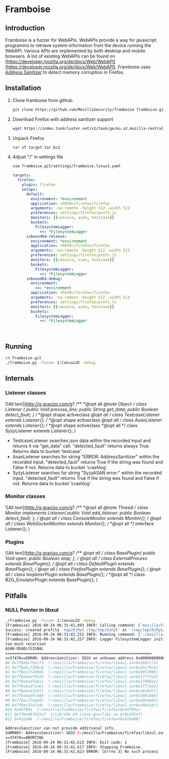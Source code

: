 # Framboise

## Introduction

Framboise is a fuzzer for WebAPIs. WebAPIs provide a way for javascript programms to retrieve system information from the device running the WebAPI.
Various APIs are implemented by both desktop and mobile browsers. A list of existing WebAPIs can be found on [https://developer.mozilla.org/de/docs/Web/WebAPI](https://developer.mozilla.org/de/docs/Web/WebAPI). Framboise uses [Address Sanitizer](https://developer.mozilla.org/en-US/docs/Mozilla/Testing/Firefox_and_Address_Sanitizer) to detect memory corruption in Firefox. 



## Installation

1. Clone framboise from github.

   ```bash
   git clone https://github.com/MozillaSecurity/framboise framboise.git
   ```


2. Download Firefox with address sanitizer support

   ```bash
   wget https://index.taskcluster.net/v1/task/gecko.v2.mozilla-central.latest.firefox.linux64-asan-opt/artifacts/public/build/target.tar.bz2
   ```

3. Unpack Firefox 

   ```bash
   tar xf target.tar.bz2
   ```

4. Adjust "<PATH>/" in settings file 

   ```bash
   vim framboise.git/settings/framboise.linux2.yaml
   ```

   ```yaml
   targets:
     firefox:
       plugin: firefox
       setups:
         default:
           environment: *environment
           application: <PATH>/firefox/firefox
           arguments: -no-remote -height 512 -width 512
           preferences: settings/firefox/prefs.js
           monitors: [[console, asan, testcase]]
           buckets:
             FilesystemLogger:
               <<: *FilesystemLogger
         inbound64-release:
           environment: *environment
           application: <PATH>/firefox/firefox
           arguments: -no-remote -height 512 -width 512
           preferences: settings/firefox/prefs.js
           monitors: [[console, asan, testcase]]
           buckets:
             FilesystemLogger:
               <<: *FilesystemLogger
         inbound64-debug:
           environment:
             <<: *environment
           application: <PATH>/firefox/firefox
           arguments: -no-remote -height 512 -width 512
           preferences: settings/firefox/prefs.js
           monitors: [[console, asan, testcase]]
           buckets:
             FilesystemLogger:
               <<: *FilesystemLogger
   ```

   ​

## Running

```bash
cd framboise.git
./framboise.py -fuzzer 1:Canvas2D -debug
```

## Internals

### Listener classes

![Alt text](http://g.gravizo.com/g?
/**
*@opt all
*@note Object
*/
class Listener {
        public Void process_line;
        public String get_data;
        public Boolean detect_fault;
}
/**
*@opt shape activeclass
*@opt all
*/
class TestcaseListener extends Listener{};
/**
*@opt shape activeclass
*@opt all
*/
class AsanListener extends Listener{};
/**
*@opt shape activeclass
*@opt all
*/
class SyzyListener extends Listener{};
)

* TestcaseListener searches json data within the recorded input and returns it via "get_data" call. "detected_fault" returns always True. Returns data to bucket 'testcase'.
* AsanListener searches for string "ERROR: AddressSanitizer" within the recorded input. "detected_fault" returns True if the string was found and False if not. Returns data to bucket 'crashlog'.
* SyzyListener searches for string "SyzyASAN error:" within the recorded input. "detected_fault" returns True if the string was found and False if not. Returns data to bucket 'crashlog'.

### Monitor classes

![Alt text](http://g.gravizo.com/g?
/**
*@opt all
*@note Thread
*/
class Monitor implements Listener{
        public Void add_listener;
        public Boolean detect_fault;
};
/**
*@opt all
*/
class ConsoleMonitor extends Monitor{};
/**
*@opt all
*/
class WebSocketMonitor extends Monitor{};
/**
*@opt all
*/
interface Listener{};
)


### Plugins

![Alt text](http://g.gravizo.com/g?
/**
*@opt all
*/
class BasePlugin{
        public Void open;
        public Boolean stop;
};
/**
*@opt all
*/
class ExternalProcess extends BasePlugin{};
/**
*@opt all
*/
class DefaultPlugin extends BasePlugin{};
/**
*@opt all
*/
class FirefoxPlugin extends BasePlugin{};
/**
*@opt all
*/
class IexplorerPlugin extends BasePlugin{};
/**
*@opt all
*/
class B2G_EmulatorPlugin extends BasePlugin{};
)

## Pitfalls

### NULL Pointer in libxul

```bash
./framboise.py -fuzzer 1:Canvas2d -debug
[Framboise] 2016-09-24 06:31:41,893 INFO: Calling command: ['mozilla/Framboise/firefox/firefox', '-no-remote', '-CreateProfile', 'tmpJ9jPpS /tmp/tmpJ9jPpS']
Success: created profile 'tmpJ9jPpS /tmp/tmpJ9jPpS' at '/tmp/tmpJ9jPpS/prefs.js'
[Framboise] 2016-09-24 06:31:42,252 INFO: Running command: ['~/mozilla/Framboise/firefox/firefox', '-P', 'tmpJ9jPpS', '-no-remote', '-height', '512', '-width', '512', 'file:///~mozilla/Framboise/framboise.git/index.html?ws-logger=0&seed=None&fuzzer=1:Canvas2d&with-events=False&timeout=0&with-set-timeout=False&debug=True&max-commands=100&with-set-interval=False']
[Framboise] 2016-09-24 06:31:42,257 INFO: Logger FilesystemLogger initialized.
too much recursion
ASAN:DEADLYSIGNAL
=================================================================
==37478==ERROR: AddressSanitizer: SEGV on unknown address 0x000000000000 (pc 0x7fbebc791c74 bp 0x7fff2f74bac0 sp 0x7fff2f74baa0 T0)
#0 0x7fbebc791c73  (~/mozilla/Framboise/firefox/libxul.so+0x3997c73)
#1 0x7fbebc7199c8  (~/mozilla/Framboise/firefox/libxul.so+0x391f9c8)
#2 0x7fbec274d085  (~/mozilla/Framboise/firefox/libxul.so+0x9953085)
#3 0x7fbebad793a3  (~/mozilla/Framboise/firefox/libxul.so+0x1f7f3a3)
#4 0x7fbebad7a812  (~/mozilla/Framboise/firefox/libxul.so+0x1f80812)
#5 0x7fbebad71ae1  (~/mozilla/Framboise/firefox/libxul.so+0x1f77ae1)
#6 0x7fbebae12df1  (~/mozilla/Framboise/firefox/libxul.so+0x2018df1)
#7 0x7fbebadfcb80  (~/mozilla/Framboise/firefox/libxul.so+0x2002b80)
#8 0x7fbec37aeb82  (~/mozilla/Framboise/firefox/libxul.so+0xa9b4b82)
#9 0x7fbec37afa4c  (~/mozilla/Framboise/firefox/libxul.so+0xa9b5a4c)
#10 0x4df89a  (~/mozilla/Framboise/firefox/firefox+0x4df89a)
#11 0x7fbed67635ef  (/lib/x86_64-linux-gnu/libc.so.6+0x205ef)
#12 0x41ba08  (~/mozilla/Framboise/firefox/firefox+0x41ba08)

AddressSanitizer can not provide additional info.
SUMMARY: AddressSanitizer: SEGV (~/mozilla/Framboise/firefox/libxul.so+0x3997c73)
==37478==ABORTING
[Framboise] 2016-09-24 06:31:42,615 INFO: Exit code: 1
[Framboise] 2016-09-24 06:31:42,617 INFO: Stopping Framboise.
[Framboise] 2016-09-24 06:31:42,623 ERROR: [Errno 3] No such process

```
